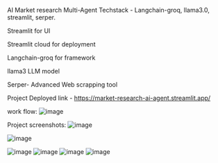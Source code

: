 AI Market research Multi-Agent
Techstack - Langchain-groq, llama3.0, streamlit, serper.

Streamlit for UI

Streamlit cloud for deployment

Langchain-groq for framework

llama3 LLM model

Serper- Advanced Web scrapping tool

Project Deployed link - https://market-research-ai-agent.streamlit.app/


work flow:
![image](https://github.com/user-attachments/assets/c7f8e629-2a47-4018-98a5-b43858359149)



Project screenshots:
![image](https://github.com/user-attachments/assets/073a0810-cf6d-4f1d-b8af-c8540f4e3bb0)

![image](https://github.com/user-attachments/assets/7d6f747f-e6d2-4419-a830-72afba826d85)

![image](https://github.com/user-attachments/assets/44ccdbe3-bfc9-4dcd-8b30-d7208a39252f)
![image](https://github.com/user-attachments/assets/cce6bb45-b4f1-4b95-80b6-e8c68edb84d2)
![image](https://github.com/user-attachments/assets/2399549b-8dc4-4977-8f60-dd17305f36e3)
![image](https://github.com/user-attachments/assets/8407f24a-c47f-4a02-89e7-ed4650d1e553)

